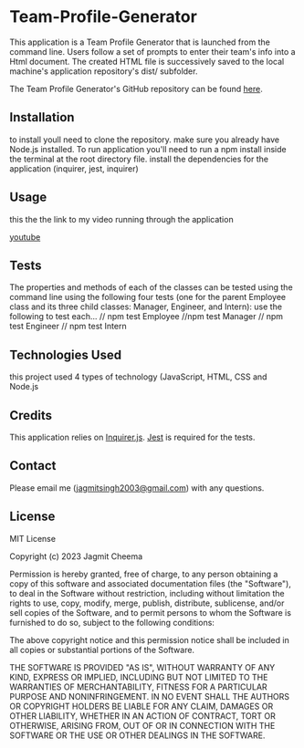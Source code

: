 # Team-Profile-Generator
This application is a Team Profile Generator that is launched from the command line. Users follow a set of prompts to enter their team's info into a Html document. The created HTML file is successively saved to the local machine's application repository's dist/ subfolder.

The Team Profile Generator's GitHub repository can be found [here](https://github.com/007jag/Team-Profile-Generator).


## Installation

to install youll need to clone the repository. make sure you already have Node.js installed. To run application you'll need to run a npm install inside the terminal at the root directory file. install the dependencies for the application (inquirer, jest, inquirer)

## Usage

this the the link to my video running through the application 

[youtube](https://youtu.be/Ahu_GUHyf1w)


## Tests

The properties and methods of each of the classes can be tested using the command line using the following four tests (one for the parent Employee class and its three child classes: Manager, Engineer, and Intern):
use the following to test each...
// npm test Employee
//npm test Manager
// npm test Engineer
// npm test Intern


## Technologies Used

this project used 4 types of technology (JavaScript, HTML, CSS and Node.js

## Credits

This application relies on [Inquirer.js](https://www.npmjs.com/package/inquirer). [Jest](https://www.npmjs.com/package/jest) is required for the tests.


## Contact
Please email me (jagmitsingh2003@gmail.com) with any questions.


## License

MIT License

Copyright (c) 2023 Jagmit Cheema

Permission is hereby granted, free of charge, to any person obtaining a copy
of this software and associated documentation files (the "Software"), to deal
in the Software without restriction, including without limitation the rights
to use, copy, modify, merge, publish, distribute, sublicense, and/or sell
copies of the Software, and to permit persons to whom the Software is
furnished to do so, subject to the following conditions:

The above copyright notice and this permission notice shall be included in all
copies or substantial portions of the Software.

THE SOFTWARE IS PROVIDED "AS IS", WITHOUT WARRANTY OF ANY KIND, EXPRESS OR
IMPLIED, INCLUDING BUT NOT LIMITED TO THE WARRANTIES OF MERCHANTABILITY,
FITNESS FOR A PARTICULAR PURPOSE AND NONINFRINGEMENT. IN NO EVENT SHALL THE
AUTHORS OR COPYRIGHT HOLDERS BE LIABLE FOR ANY CLAIM, DAMAGES OR OTHER
LIABILITY, WHETHER IN AN ACTION OF CONTRACT, TORT OR OTHERWISE, ARISING FROM,
OUT OF OR IN CONNECTION WITH THE SOFTWARE OR THE USE OR OTHER DEALINGS IN THE
SOFTWARE.
